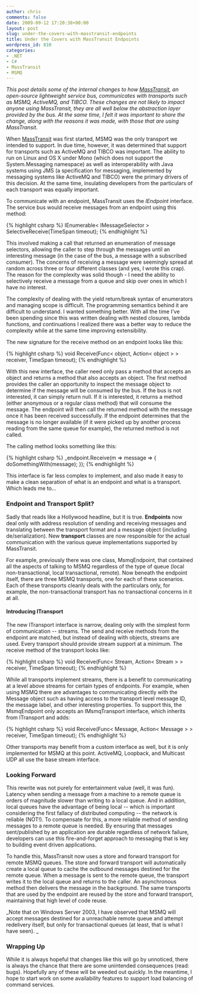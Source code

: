 ```yaml
---
author: chris
comments: false
date: 2009-09-12 17:20:38+00:00
layout: post
slug: under-the-covers-with-masstransit-endpoints
title: Under the Covers with MassTransit Endpoints
wordpress_id: 810
categories:
- .NET
- C#
- MassTransit
- MSMQ
---
```



_This post details some of the internal changes to how [MassTransit](http://code.google.com/p/masstransit/), an open-source lightweight service bus, communicates with transports such as MSMQ, ActiveMQ, and TIBCO. These changes are not likely to impact anyone using MassTransit, they are all well below the abstraction layer provided by the bus. At the same time, I felt it was important to share the change, along with the reasons it was made, with those that are using MassTransit._






When [MassTransit](http://code.google.com/p/masstransit/) was first started, MSMQ was the only transport we intended to support. In due time, however, it was determined that support for transports such as ActiveMQ and TIBCO was important. The ability to run on Linux and OS X under Mono (which does not support the System.Messaging namespace) as well as interoperability with Java systems using JMS (a specification for messaging, implemented by messaging systems like ActiveMQ and TIBCO) were the primary drivers of this decision. At the same time, insulating developers from the particulars of each transport was equally important.






To communicate with an endpoint, MassTransit uses the _IEndpoint_ interface. The service bus would receive messages from an endpoint using this method:



{% highlight csharp %}
IEnumerable< IMessageSelector > SelectiveReceive(TimeSpan timeout);
{% endhighlight %}



This involved making a call that returned an enumeration of message selectors, allowing the caller to step through the messages until an interesting message (in the case of the bus, a message with a subscribed consumer). The concerns of receiving a message were seemingly spread at random across three or four different classes (and yes, I wrote this crap). The reason for the complexity was solid though - I need the ability to selectively receive a message from a queue and skip over ones in which I have no interest.






The complexity of dealing with the yield return/break syntax of enumerators and managing scope is difficult. The programming semantics behind it are difficult to understand. I wanted something better. With all the time I've been spending since this was written dealing with nested closures, lambda functions, and continuations I realized there was a better way to reduce the complexity while at the same time improving extensibility.






The new signature for the receive method on an endpoint looks like this:



{% highlight csharp %}
void Receive(Func< object, Action< object > > receiver, TimeSpan timeout);
{% endhighlight %}



With this new interface, the caller need only pass a method that accepts an object and returns a method that also accepts an object. The first method provides the caller an opportunity to inspect the message object to determine if the message will be consumed by the bus. If the bus is not interested, it can simply return null. If it is interested, it returns a method (either anonymous or a regular class method) that will consume the message. The endpoint will then call the returned method with the message once it has been received successfully. If the endpoint determines that the message is no longer available (if it were picked up by another process reading from the same queue for example), the returned method is not called.






The calling method looks something like this:




{% highlight csharp %}
_endpoint.Receive(m => message => { doSomethingWith(message); });
{% endhighlight %}




This interface is far less complex to implement, and also made it easy to make a clean separation of what is an endpoint and what is a transport. Which leads me to...





### Endpoint and Transport Split?





Sadly that reads like a Hollywood headline, but it is true. **Endpoints** now deal only with address resolution of sending and receiving messages and translating between the transport format and a message object (including de/serialization). New **transport** classes are now responsible for the actual communication with the various queue implementations supported by MassTransit.



For example, previously there was one class, MsmqEndpoint, that contained all the aspects of talking to MSMQ regardless of the type of queue (local non-transactional, local transactional, remote). Now beneath the endpoint itself, there are three MSMQ transports, one for each of these scenarios. Each of these transports cleanly deals with the particulars only, for example, the non-transactional transport has no transactional concerns in it at all. 






#### Introducing ITransport





The new ITransport interface is narrow, dealing only with the simplest form of communication -- streams. The send and receive methods from the endpoint are matched, but instead of dealing with objects, streams are used. Every transport should provide stream support at a minimum. The receive method of the transport looks like:



{% highlight csharp %}
void Receive(Func< Stream, Action< Stream > > receiver, TimeSpan timeout);
{% endhighlight %}




While all transports implement streams, there is a benefit to communicating at a level above streams for certain types of endpoints. For example, when using MSMQ there are advantages to communicating directly with the Message object such as having access to the transport level message ID, the message label, and other interesting properties. To support this, the MsmqEndpoint only accepts an IMsmqTransport interface, which inherits from ITransport and adds:




{% highlight csharp %}
void Receive(Func< Message, Action< Message > > receiver, TimeSpan timeout);
{% endhighlight %}




Other transports may benefit from a custom interface as well, but it is only implemented for MSMQ at this point. ActiveMQ, Loopback, and Multicast UDP all use the base stream interface.






### Looking Forward






This rewrite was not purely for entertainment value (well, it was fun). Latency when sending a message from a machine to a remote queue is orders of magnitude slower than writing to a local queue. And in addition, local queues have the advantage of being local -- which is important considering the first fallacy of distributed computing -- the network is reliable (NOT!). To compensate for this, a more reliable method of sending messages to a remote queue is needed. By ensuring that messages sent/published by an application are durable regardless of network failure, developers can use this fire-and-forget approach to messaging that is key to building event driven applications.






To handle this, MassTransit now uses a store and forward transport for remote MSMQ queues. The store and forward transport will automatically create a local queue to cache the outbound messages destined for the remote queue. When a message is sent to the remote queue, the transport writes it to the local queue and returns to the caller. An asynchronous method then delivers the message in the background. The same transports that are used by the endpoint are reused by the store and forward transport, maintaining that high level of code reuse.






_Note that on Windows Server 2003, I have observed that MSMQ will accept messages destined for a unreachable remote queue and attempt redelivery itself, but only for transactional queues (at least, that is what I have seen). _





### Wrapping Up





While it is always hopeful that changes like this will go by unnoticed, there is always the chance that there are some unintended consequences (read: bugs). Hopefully any of these will be weeded out quickly. In the meantime, I hope to start work on some availability features to support load balancing of command services.





